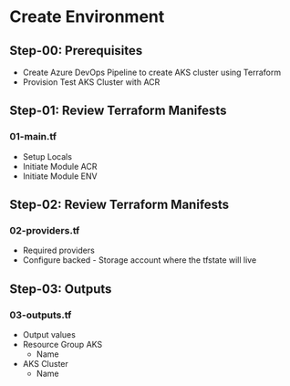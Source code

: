 # Create Environment

## Step-00: Prerequisites
- Create Azure DevOps Pipeline to create AKS cluster using Terraform
- Provision Test AKS Cluster with ACR

## Step-01: Review Terraform Manifests
### 01-main.tf
- Setup Locals
- Initiate Module ACR
- Initiate Module ENV


## Step-02: Review Terraform Manifests
### 02-providers.tf
- Required providers
- Configure backed - Storage account where the tfstate will live

## Step-03: Outputs
### 03-outputs.tf 
- Output values
- Resource Group AKS
  - Name
- AKS Cluster 
  - Name
